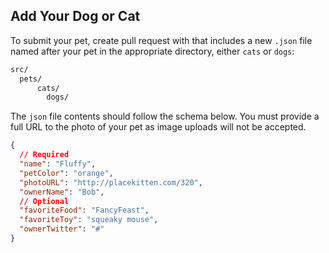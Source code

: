 ## Add Your Dog or Cat

To submit your pet, create pull request with that includes a new `.json` file named after your pet in the appropriate directory, either `cats` or `dogs`:

```bash
src/
  pets/
	  cats/
		dogs/
```

The `json` file contents should follow the schema below. You must provide a full URL to the photo of your pet as image uploads will not be accepted.

```json
{
  // Required
  "name": "Fluffy",
  "petColor": "orange",
  "photoURL": "http://placekitten.com/320",
  "ownerName": "Bob",
  // Optional
  "favoriteFood": "FancyFeast",
  "favoriteToy": "squeaky mouse",
  "ownerTwitter": "#"
}
```
